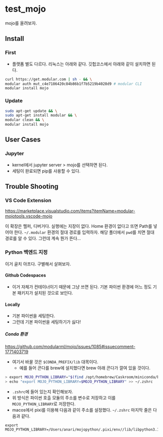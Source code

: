 # test_mojo
mojo를 올려보자. 

## Install

### First 

- 플랫폼 별도 다르다. 리눅스는 아래와 같다. 깃헙코스에서 아래와 같이 설치하면 된다. 

```bash
curl https://get.modular.com | sh - && \
modular auth mut_c4e7186420c84b86b1f7b5219b4028d9 # modular CLI
modular install mojo
```

### Update 

```bash
sudo apt-get update && \
sudo apt-get install modular && \
modular clean && \
modular install mojo
```

## User Cases 

### Jupyter 

- kernel에서 jupyter server > mojo를 선택하면 된다. 
- 세팅이 완료되면 pip를 사용할 수 있다. 

## Trouble Shooting

### VS Code Extension 

<https://marketplace.visualstudio.com/items?itemName=modular-mojotools.vscode-mojo>

이 확장은 헬퍼, 디버거다. 실행에는 지장이 없다. Home 환경이 없다고 뜨면 Path를 넣어야 한다. 
`~/.modular` 환경의 절대 경로를 입력하자. 해당 폴더에서 `pwd`를 치면 절대 경로를 알 수 있다. 그런데 계속 뭔가 뜬다... 

### Python 백엔드 지정 

이거 골치 아프다. 구별해서 살펴보자. 

#### Github Codespaces 

- 이거 자체가 컨테이너이기 때문에 그냥 쓰면 된다. 기본 파이썬 환경에 어느 정도 기본 패키지가 설치된 것으로 보인다. 

#### Locally

- 기본 파이썬을 세팅한다. 
- 그런데 기본 파이썬을 세팅하기가 싫다! 

##### Conda 환경 

https://github.com/modularml/mojo/issues/1085#issuecomment-1771403719

- 여기서 바꿀 것은 `$CONDA_PREFIX/lib` 대목이다. 
    - 예를 들어 콘다를 brew에 설치했다면 brew 아래 콘다가 깔여 있을 것이다. 

```bash
> export MOJO_PYTHON_LIBRARY="$(find /opt/homebrew/Caskroom/miniconda/base/lib -iname 'libpython*.[s,d]*' | sort -r | head -n 1)"
> echo "export MOJO_PYTHON_LIBRARY=$MOJO_PYTHON_LIBRARY" >> ~/.zshrc
```

- `.zshrc`에 들어 있는지 확인해보자. 
- 위 방식은 파이썬 호출 모듈의 주소를 변수로 저장하고 이를 `MOJO_PYTHON_LIBRARY`로 저장한다. 
- macos에서 pixi를 이용해 다음과 같이 주소를 설정했다. `~/.zshrc` 마지막 줄은 다음과 같다. 

```zshrc
export MOJO_PYTHON_LIBRARY=/Users/anari/mojopython/.pixi/env//lib/libpython3.11.dylib
```
